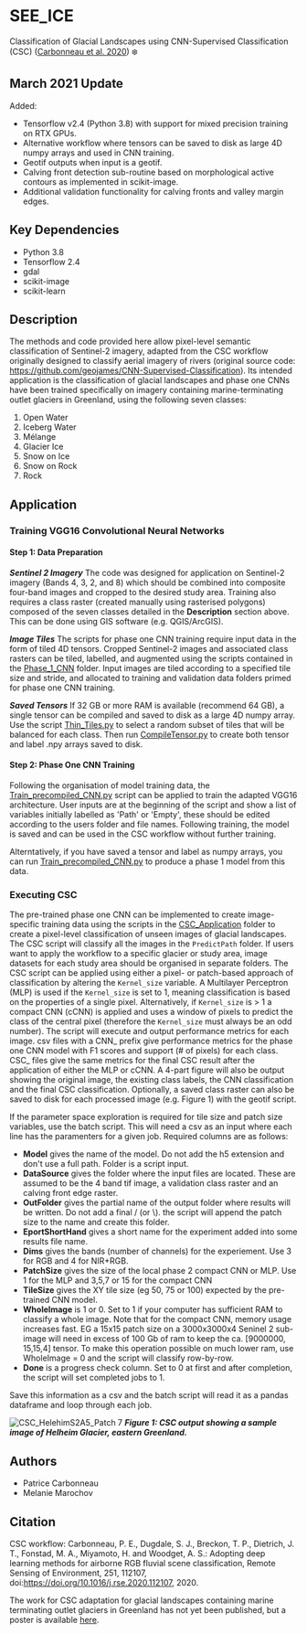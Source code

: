 # SEE_ICE
Classification of Glacial Landscapes using CNN-Supervised Classification (CSC) ([Carbonneau et al. 2020](https://www.sciencedirect.com/science/article/pii/S0034425720304806)) :snowflake:

## March 2021 Update
Added:
- Tensorflow v2.4 (Python 3.8) with support for mixed precision training on RTX GPUs.
- Alternative workflow where tensors can be saved to disk as large 4D numpy arrays and used in CNN training.  
- Geotif outputs when input is a geotif.
- Calving front detection sub-routine based on morphological active contours as implemented in scikit-image.
- Additional validation functionality for calving fronts and valley margin edges.

## Key Dependencies
- Python 3.8
- Tensorflow 2.4
- gdal
- scikit-image
- scikit-learn

## Description

The methods and code provided here allow pixel-level semantic classification of Sentinel-2 imagery, adapted from the CSC workflow originally designed to classify aerial imagery of rivers (original source code: https://github.com/geojames/CNN-Supervised-Classification). Its intended application is the classification of glacial landscapes and phase one CNNs have been trained specifically on imagery containing marine-terminating outlet glaciers in Greenland, using the following seven classes:
1. Open Water
2. Iceberg Water
3. Mélange
4. Glacier Ice
5. Snow on Ice
6. Snow on Rock
7. Rock

 
## Application
### Training VGG16 Convolutional Neural Networks
#### Step 1: Data Preparation

_**Sentinel 2 Imagery**_ The code was designed for application on  Sentinel-2 imagery (Bands 4, 3, 2, and 8) which should be combined into composite four-band images and cropped to the desired study area. Training also requires a class raster (created manually using rasterised polygons) composed of the seven classes detailed in the **Description** section above. This can be done using GIS software (e.g. QGIS/ArcGIS).

_**Image Tiles**_ The scripts for phase one CNN training require input data in the form of tiled 4D tensors. Cropped Sentinel-2 images and associated class rasters can be tiled, labelled, and augmented using the scripts contained in the [Phase_1_CNN](https://github.com/PCdurham/SEE_ICE/tree/master/code/Phase_1_CNN) folder. Input images are tiled according to a specified tile size and stride, and allocated to training and validation data folders primed for phase one CNN training.

_**Saved Tensors**_ If 32 GB or more RAM is available (recommend 64 GB), a single tensor can be compiled and saved to disk as a large 4D numpy array. Use the script [Thin_Tiles.py](https://github.com/PCdurham/SEE_ICE/blob/master/code/Phase_1_CNN/ThinTiles.py) to select a random subset of tiles that will be balanced for each class.  Then run [CompileTensor.py](https://github.com/PCdurham/SEE_ICE/blob/master/code/Phase_1_CNN/CompileTensor.py) to create both tensor and label .npy arrays saved to disk.

#### Step 2: Phase One CNN Training

Following the organisation of model training data, the [Train_precompiled_CNN.py](https://github.com/PCdurham/SEE_ICE/blob/master/code/Phase_1_CNN/Train_precompiled_CNN.py) script can be applied to train the adapted VGG16 architecture. User inputs are at the beginning of the script and show a list of variables initially labelled as 'Path' or 'Empty', these should be edited according to the users folder and file names. Following training, the model is saved and can be used in the CSC workflow without further training.

Alterntatively, if you have saved a tensor and label as numpy arrays, you can run [Train_precompiled_CNN.py](https://github.com/PCdurham/SEE_ICE/blob/master/code/Phase_1_CNN/Train_precompiled_CNN.py) to produce a phase 1 model from this data.

### Executing CSC

The pre-trained phase one CNN can be implemented to create image-specific training data using the scripts in the [CSC_Application](https://github.com/PCdurham/SEE_ICE/tree/master/code/CSC_Application) folder to create a pixel-level classification of unseen images of glacial landscapes. The CSC script will classify all the images in the `PredictPath` folder. If users want to apply the workflow to a specific glacier or study area, image datasets for each study area should be organised in separate folders. The CSC script can be applied using either a pixel- or patch-based approach of classification by altering the `Kernel_size`  variable. A Multilayer Perceptron (MLP) is used if the `Kernel_size` is set to 1, meaning classification is based on the properties of a single pixel. Alternatively, if `Kernel_size` is > 1 a compact CNN (cCNN) is applied and uses a window of pixels to predict the class of the central pixel (therefore the `Kernel_size` must always be an odd number). The script will execute and output performance metrics for each image. csv files with a CNN_ prefix give performance metrics for the phase one CNN model with F1 scores and support (# of pixels) for each class. CSC_ files give the same metrics for the final CSC result after the application of either the MLP or cCNN. A 4-part figure will also be output showing the original image, the existing class labels, the CNN classification and the final CSC classification. Optionally, a saved class raster can also be saved to disk for each processed image (e.g. Figure 1) with the geotif script.  

If the parameter space exploration is required for tile size and patch size variables, use the batch script. This will need a csv as an input where each line has the paramenters for a given job. Required columns are as follows:

- **Model** gives the name of the model. Do not add the h5 extension and don't use a full path.  Folder is a script input.
- **DataSource** gives the folder where the input files are located. These are assumed to be the 4 band tif image, a validation class raster and an calving front edge raster.
- **OutFolder** gives the partial name of the output folder where results will be written.  Do not add a final / (or \\).  the script will append the patch size to the name and create this folder.
- **EportShortHand** gives a short name for the experiment added into some results file name.
- **Dims** gives the bands (number of channels) for the experiement.  Use 3 for RGB and 4 for NIR+RGB.
- **PatchSize** gives the size of the local phase 2 compact CNN or MLP.  Use 1 for the MLP and 3,5,7 or 15 for the compact CNN 
- **TileSize** gives the XY tile size (eg 50, 75 or 100) expected by the pre-trained CNN model.
-  **WholeImage** is 1 or 0.  Set to 1 if your computer has sufficient RAM to classify a whole image.  Note that for the compact CNN, memory usage increases fast.  EG a 15x15 patch size on a 3000x3000x4 Seninel 2 sub-image will need in excess of 100 Gb of ram to keep the ca. [9000000, 15,15,4] tensor.  To make this operation possible on much lower ram, use WholeImage = 0 and the script will classify row-by-row.
-  **Done** is a progress check column. Set to 0 at first and after completion, the script will set completed jobs to 1.

Save this information as a csv and the batch script will read it as a pandas dataframe and loop through each job.

  



![CSC_HelehimS2A5_Patch 7](https://user-images.githubusercontent.com/60142411/94746470-ad173100-0374-11eb-93ec-99b80870c6be.png)
_**Figure 1: CSC output showing a sample image of Helheim Glacier, eastern Greenland.**_ 

## Authors
* Patrice Carbonneau
* Melanie Marochov

## Citation
CSC workflow: 
Carbonneau, P. E., Dugdale, S. J., Breckon, T. P., Dietrich, J. T., Fonstad, M. A., Miyamoto, H. and Woodget, A. S.: Adopting deep learning methods for airborne RGB fluvial scene classification, Remote Sensing of Environment, 251, 112107, doi:https://doi.org/10.1016/j.rse.2020.112107, 2020.

The work for CSC adaptation for glacial landscapes containing marine terminating outlet glaciers in Greenland has not yet been published, but a poster is available [here](https://presentations.copernicus.org/EGU2020/EGU2020-19996_presentation.pdf). 




